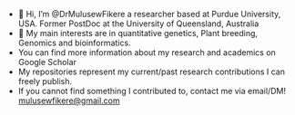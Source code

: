 - 👋 Hi, I’m @DrMulusewFikere a researcher based at Purdue University, USA. Former PostDoc at the University of Queensland, Australia
- 👀 My main interests are in quantitative genetics, Plant breeding, Genomics and bioinformatics.
-  You can find more information about my research and academics on Google Scholar
- My repositories represent my current/past research contributions I can freely publish.
- If you cannot find something I contributed to, contact me via email/DM! mulusewfikere@gmail.com

<!---
DrMulusewFikere/DrMulusewFikere is a ✨ special ✨ repository because its `README.md` (this file) appears on your GitHub profile.
You can click the Preview link to take a look at your changes.
--->
